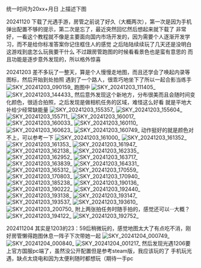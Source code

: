 统一时间为20xx+月日
上描述下图

20241120
下载了光遇手游，房管之前说了好久（大概两次），第一次是因为手机弹出配置不够的提示，第二次是忘了，最近突然回忆然后想起来就下载了
非常好，一看这个教程就不像是主要面向国内市场开发的，因为需要个人逐渐开发学习，而不是给你标准答案你记住框住人的感觉
之后陆陆续续玩了几天还是没明白这游戏到底怎么玩我要干什么
不过跟房管跑图的时候看看景色也是蛮有意思的
而且功能是逐步意外发现的，所以格外惊喜

20241203
差不多玩了一整天，算是个人慢慢走地图，而且还学会了唤起内录等图标，然后开始到处拍照
遇到了一个路人，很乖巧地坐下了所以一起合影当练手
![SKY_20241203_090159_](https://github.com/user-attachments/assets/08438f08-51d5-4f16-8cae-718594df7b2f)
跑图中
![SKY_20241203_111405_](https://github.com/user-attachments/assets/4137beec-a3e6-4446-81ab-1ad149c82b1b)
![SKY_20241203_144433_](https://github.com/user-attachments/assets/14f2e262-0ddd-4fc1-9199-0ee377051882)
然后意外发现这个新地方，分布很美而且会随时间变化颜色，很适合拍照，之后发现是做相机任务的区域，难怪这么好看
就是平地大补给少经常缺能量
![SKY_20241203_155357_](https://github.com/user-attachments/assets/934a6ecc-fe09-4100-9c50-9b75f5d515b8)
![SKY_20241203_155604_](https://github.com/user-attachments/assets/6c997882-2572-4b75-8a89-80fa770aa306)
![SKY_20241203_155711_](https://github.com/user-attachments/assets/103e74d4-1bd2-4d26-9ba9-c5011d8ca53e)
![SKY_20241203_160017_](https://github.com/user-attachments/assets/261d3833-ab7f-405c-b9be-9f8905b98e73)
![SKY_20241203_160033_](https://github.com/user-attachments/assets/57e6d666-5c58-4713-b46d-481fe51efc3f)
![SKY_20241203_160110_](https://github.com/user-attachments/assets/6770c196-480a-4910-86ad-33b5b7d0fc34)
![SKY_20241203_160623_](https://github.com/user-attachments/assets/92cef22d-ef27-4c16-98e2-b94cb1b48b83)
![SKY_20241203_160749_](https://github.com/user-attachments/assets/d061d463-b8b5-4d71-ab8c-33886346d54f)
动作挺好的就是颜色对不上，可以参考一下
![SKY_20241203_161000_](https://github.com/user-attachments/assets/a50beebb-18d6-435c-9c75-cfcb404584f5)
![SKY_20241203_161352_](https://github.com/user-attachments/assets/cc89f2ed-f0e7-4e98-8b02-bd3e0c02ef67)
![SKY_20241203_161353_](https://github.com/user-attachments/assets/ae59c0ff-7453-43ff-bf5b-e16e737616e5)
![SKY_20241203_161947_](https://github.com/user-attachments/assets/4a36f95d-e159-43f5-bdea-2e30161bd78d)
![SKY_20241203_162138_](https://github.com/user-attachments/assets/5118f578-2cc7-4dc8-8b66-b853ff2fd93d)
![SKY_20241203_162335_](https://github.com/user-attachments/assets/9b9be70c-a03c-4d3c-96cd-61d6a59f5759)
![SKY_20241203_162952_](https://github.com/user-attachments/assets/18504020-751f-4cf6-8655-bf8618924126)
![SKY_20241203_163717_](https://github.com/user-attachments/assets/99a8a8f1-b53c-4ff5-8ec3-30eaaea62abe)
![SKY_20241203_163839_](https://github.com/user-attachments/assets/b7cfb27e-000b-4432-b9a0-64b8fdebb4cb)
![SKY_20241203_164331_](https://github.com/user-attachments/assets/47660704-b388-43cb-8752-e62f8446e322)
![SKY_20241203_165312_](https://github.com/user-attachments/assets/171b5475-557f-48b8-b6b9-e046ea992853)
![SKY_20241203_170559_](https://github.com/user-attachments/assets/ee8469f6-2953-4be5-9de6-deaee6caf018)
![SKY_20241203_170803_](https://github.com/user-attachments/assets/5c604d5b-ed18-41ee-b779-210687f238dd)
![SKY_20241203_170940_](https://github.com/user-attachments/assets/59333914-ba35-4130-b0b7-040f5088f0c4)
![SKY_20241203_185238_](https://github.com/user-attachments/assets/2b5f702f-50db-4c49-9a87-110673330200)
![SKY_20241203_190136_](https://github.com/user-attachments/assets/faf9f6f6-a250-4a36-b0bf-1d1dd0d79026)
![SKY_20241203_190222_](https://github.com/user-attachments/assets/37753df3-a282-4154-88ed-946b875ee7c8)
![SKY_20241203_192440_](https://github.com/user-attachments/assets/9b0cebac-b84f-42ba-81ab-2fe700c5e306)
![SKY_20241203_193138_](https://github.com/user-attachments/assets/f7da4df1-c4c8-4697-a125-c999817a6b37)
![SKY_20241203_193147_](https://github.com/user-attachments/assets/f1246406-fd59-450e-85a6-e15f8f88ce9d)
![SKY_20241203_193537_](https://github.com/user-attachments/assets/08974230-7866-4da8-bdba-3fe58c55a4d8)
![SKY_20241203_193610_](https://github.com/user-attachments/assets/0059312c-212f-495b-b6d9-34bbdbd1f0c0)
![SKY_20241203_200750_](https://github.com/user-attachments/assets/257b1698-0876-4c65-bf91-5f31004be076)
附上两张拍任务时随手拍的，感觉还可以···大概？
![SKY_20241203_194122_](https://github.com/user-attachments/assets/6fb9c558-635d-45f0-967a-0027efe3e21d)
![SKY_20241203_192752_](https://github.com/user-attachments/assets/b7cdecdb-0baf-4051-89b6-3bb82ce09a14)

202411204
其实是1203的23：59后稍微玩的，感觉地图太大了有点吃不消，刚好房管懒得跑图休息一阵子下次带她一起
![SKY_20241204_000749_](https://github.com/user-attachments/assets/95fe6bd1-c839-4b93-8817-a837eaf81a39)
![SKY_20241204_000840_](https://github.com/user-attachments/assets/7c02bffb-4118-4243-ad0a-4149c72434b0)
![SKY_20241204_001217_](https://github.com/user-attachments/assets/b57758e9-cfa2-4eae-a16e-0648fbdd0f47)
然后发现光遇1206要上官方国服pc端了，虽然没公开配置但是参考steam版，我应该玩的了
手机玩光遇，缺点太烧电和因为太便利随时都想玩（期待一手pc